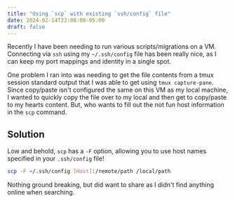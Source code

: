 ```yaml
---
title: "Using `scp` with existing `ssh/config` file"
date: 2024-02-14T22:08:08-05:00
draft: false
---
```


Recently I have been needing to run various scripts/migrations on
a VM. Connecting via `ssh` using my `~/.ssh/config` file has been
really nice, as I can keep my port mappings and identity in a single spot.

One problem I ran into was needing to get the file contents from a tmux session
standard output that I was able to get using `tmux capture-pane`. Since copy/paste
isn't configured the same on this VM as my local machine, I wanted to quickly
copy the file over to my local and then get to copy/paste to my hearts content. But,
who wants to fill out the not fun host information in the `scp` command.

## Solution

Low and behold, `scp` has a `-F` option, allowing you to use host names specified in
your `.ssh/config` file!

```sh
scp -F ~/.ssh/config [Host]:/remote/path /local/path
```

Nothing ground breaking, but did want to share as I didn't find anything online when searching.
